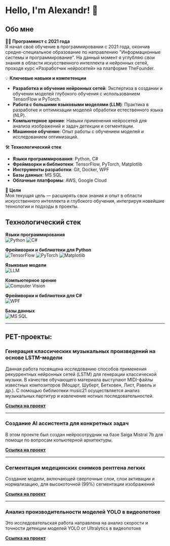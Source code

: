 # Hello, I'm Alexandr! 👋

## Обо мне

👨‍💻 **Программист с 2021 года**  
Я начал своё обучение в программировании с 2021 года, окончив средне-специальное образование по направлению "Информационные системы и программирование". На данный момент я углубляю свои знания в области искусственного интеллекта и нейронных сетей, проходя курс «Разработчик нейросетей» на платформе TheFounder.

💡 **Ключевые навыки и компетенции**  
- **Разработка и обучение нейронных сетей**: Экспертиза в создании и обучении моделей глубокого обучения с использованием TensorFlow и PyTorch.
- **Работа с большими языковыми моделями (LLM)**: Практика в разработке и оптимизации моделей обработки естественного языка (NLP).
- **Компьютерное зрение**: Навыки применения нейросетей для анализа изображений и задач детекции и сегментации.
- **Машинное обучение**: Опыт работы с обучением моделей и исследованием оптимизаций.
  
🛠 **Технологический стек**  
- **Языки программирования**: Python, C#
- **Фреймворки и библиотеки**: TensorFlow, PyTorch, Matplotlib
- **Инструменты разработки**: Git, Docker, WPF
- **Базы данных**: MS SQL
- **Облачные платформы**: AWS, Google Cloud

🚀 **Цели**  
Моя текущая цель — расширять свои знания и опыт в области искусственного интеллекта и глубокого обучения, интегрируя новейшие технологии и подходы в проекты.

## Технологический стек

**Языки программирования**  
![Python](https://img.shields.io/badge/-Python-3776AB?logo=python&logoColor=white&style=for-the-badge)
![C#](https://img.shields.io/badge/-C%23-239120?logo=csharp&logoColor=white&style=for-the-badge)

**Фреймворки и библиотеки для Python**  
![TensorFlow](https://img.shields.io/badge/-TensorFlow-FF6F00?logo=tensorflow&logoColor=white&style=for-the-badge)
![PyTorch](https://img.shields.io/badge/-PyTorch-EE4C2C?logo=pytorch&logoColor=white&style=for-the-badge)
![Matplotlib](https://img.shields.io/badge/-Matplotlib-3776AB?logo=python&logoColor=white&style=for-the-badge)

**Языковые модели**  
![LLM](https://img.shields.io/badge/-LLMs-ff8800?style=for-the-badge)

**Компьютерное зрение**  
![Computer Vision](https://img.shields.io/badge/-Computer%20Vision-3776AB?logo=opencv&logoColor=white&style=for-the-badge)

**Фреймворки и библиотеки для C#**  
![WPF](https://img.shields.io/badge/-WPF-178600?logo=.net&logoColor=white&style=for-the-badge)

**Базы данных**  
![MS SQL](https://img.shields.io/badge/-MS%20SQL-CC2927?logo=microsoft-sql-server&logoColor=white&style=for-the-badge)

___
## PET-проекты:
### Генерация классических музыкальных произведений на основе LSTM-модели
Данная работа посвящена исследованию способов применения рекуррентных нейронных сетей (LSTM) для генерации классической музыки. В качестве обучающего материала выступают MIDI-файлы известных композиторов (Моцарт, Шуберт, Бетховен, Лист, Равель и др.). С помощью библиотеки music21 осуществляется анализ музыкальных партитур и извлечение нотных последовательностей.

[**Ссылка на проект**](https://github.com/AlexandrNizkovskikh/Music-Generation/blob/main/music_generation.py)

____

### Создание AI ассистента для конкретных задач
В этом проекте был создан нейросотрудник на базе Saiga Mistral 7b для помощи по вопросам копьютерной архитектуры.

[**Ссылка на проект**](https://github.com/AlexandrNizkovskikh/LLM)

____

### Сегментация медецинских снимков рентгена легких
Создание модели, включающей сверточные слои, слои активации и нормализацию, для высокоточной (99%) сегментации изображений

[**Ссылка на проект**](https://github.com/AlexandrNizkovskikh/Medical-Images-segmentation)

____

### Анализ производительности моделей YOLO в видеопотоке
Это исследовательская работа направлена на анализ скорости и точности детекции моделей YOLO от Ultralytics в видеопотоке

[**Ссылка на проект**](https://github.com/AlexandrNizkovskikh/YOLO-detections)
